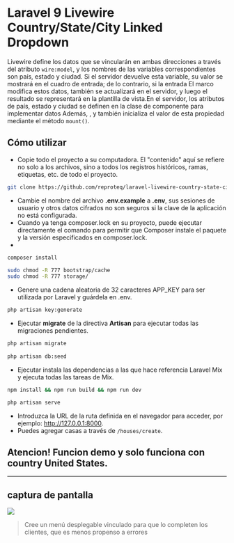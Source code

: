 # Laravel 9 Livewire Country/State/City Linked Dropdown

Livewire define los datos que se vincularán en ambas direcciones a través del atributo `wire:model`, y los nombres de las variables correspondientes son país, estado y ciudad. Si el servidor devuelve esta variable, su valor se mostrará en el cuadro de entrada; de lo contrario, si la entrada El marco modifica estos datos, también se actualizará en el servidor, y luego el resultado se representará en la plantilla de vista.En el servidor, los atributos de país, estado y ciudad se definen en la clase de componente para implementar datos Además, , y también inicializa el valor de esta propiedad mediante el método `mount()`.

## Cómo utilizar
- Copie todo el proyecto a su computadora. El "contenido" aquí se refiere no solo a los archivos, sino a todos los registros históricos, ramas, etiquetas, etc. de todo el proyecto.
````sh
git clone https://github.com/reproteq/laravel-livewire-country-state-city-cascading-dropdown.git  [directorio-app]
````
- Cambie el nombre del archivo __.env.example__ a __.env__, sus sesiones de usuario y otros datos cifrados no son seguros si la clave de la aplicación no está configurada.
- Cuando ya tenga composer.lock en su proyecto, puede ejecutar directamente el comando para permitir que Composer instale el paquete y la versión especificados en composer.lock.
- 
````sh
composer install
````

````sh
sudo chmod -R 777 bootstrap/cache
sudo chmod -R 777 storage/
````

- Genere una cadena aleatoria de 32 caracteres APP_KEY para ser utilizada por Laravel y guárdela en .env.

````sh
php artisan key:generate
````
- Ejecutar __migrate__ de la directiva __Artisan__ para ejecutar todas las migraciones pendientes.
````sh
php artisan migrate
 
php artisan db:seed
````
- Ejecutar instala las dependencias a las que hace referencia Laravel Mix y ejecuta todas las tareas de Mix.
````sh
npm install && npm run build && npm run dev
````

````sh
php artisan serve
````

- Introduzca la URL de la ruta definida en el navegador para acceder, por ejemplo: http://127.0.0.1:8000.
- Puedes agregar casas a través de `/houses/create`.

## Atencion! Funcion demo y solo funciona con country United States.

----

## captura de pantalla
![](https://i.imgur.com/rBiwhsg.gif)
> Cree un menú desplegable vinculado para que lo completen los clientes, que es menos propenso a errores
